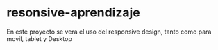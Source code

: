# resonsive-aprendizaje

En este proyecto se vera el uso del responsive design, tanto como para movil, tablet y Desktop
